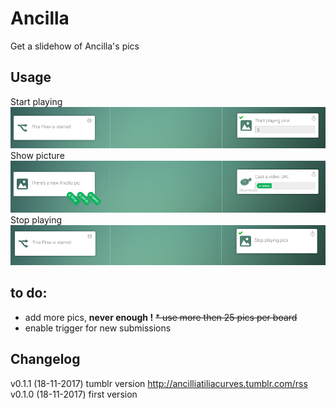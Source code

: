 # Ancilla
Get a slidehow of Ancilla's pics 

## Usage
Start playing  
![Startplaying](assets/images/startplaying.png)
Show picture  
![Showpicture](assets/images/showpicture.png)
Stop playing  
![Stopplaying](assets/images/stopplaying.png)

## to do:
* add more pics, **never enough !**
<strike>* use more then 25 pics per board</strike>
* enable trigger for new submissions

## Changelog  
v0.1.1 (18-11-2017) tumblr version  http://ancilliatiliacurves.tumblr.com/rss  
v0.1.0 (18-11-2017) first version  